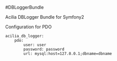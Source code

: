 #DBLoggerBundle

Acilia DBLogger Bundle for Symfony2

Configuration for PDO
```
acilia_db_logger:
    pdo:
        user: user
        password: password
        url: mysql:host=127.0.0.1;dbname=dbname
```